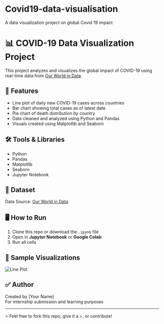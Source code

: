 # Covid19-data-visualisation
A data visualization project on global Covid 19 impact 

 # 📊 COVID-19 Data Visualization Project

This project analyzes and visualizes the global impact of COVID-19 using real-time data from [Our World in Data](https://ourworldindata.org/coronavirus).

## 📌 Features

- Line plot of daily new COVID-19 cases across countries
- Bar chart showing total cases as of latest date
- Pie chart of death distribution by country
- Data cleaned and analyzed using Python and Pandas
- Visuals created using Matplotlib and Seaborn

## 🛠️ Tools & Libraries

- Python
- Pandas
- Matplotlib
- Seaborn
- Jupyter Notebook

## 📁 Dataset

Data Source: [Our World in Data](https://covid.ourworldindata.org/data/owid-covid-data.csv)

## 🖥️ How to Run

1. Clone this repo or download the `.ipynb` file
2. Open in **Jupyter Notebook** or **Google Colab**
3. Run all cells

## 📸 Sample Visualizations

![Line Plot](https://upload.wikimedia.org/wikipedia/commons/1/1e/COVID-19-outbreak-world-map-per-capita-2020-04-04.png)

## ✅ Author

Created by [Your Name]  
For internship submission and learning purposes

---

⭐️ Feel free to fork this repo, give it a ⭐️, or contribute!

